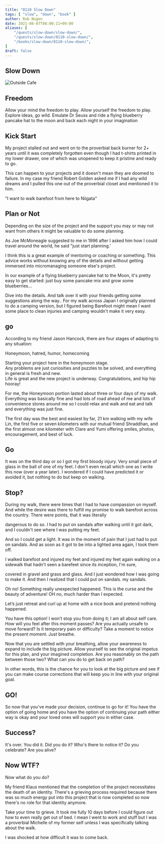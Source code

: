 ```yaml
---
title: "0110 Slow Down"
tags: [ "slow", "down", "book" ]
author: Rob Nugen
date: 2021-06-07T08:00:11+09:00
aliases: [
    "/quests/slow-down/slow-down/",
    "/quests/slow-down/0110-slow-down/",
    "/books/slow-down/0110-slow-down/",
]
draft: false
---
```


## Slow Down

<img
src="https://b.robnugen.com/blog/2021/walk_along_lake.png"
alt="Outside Cafe"
class="title" />

## Freedom

Allow your mind the freedom to play.  Allow yourself the freedom to play.  
Explore ideas, go wild. Emulate Dr Seuss and
ride a flying blueberry pancake hat to the moon and back
each night in your imagination

## Kick Start

My project stalled out and went on to the proverbial back burner
for 2+ years until it was completely forgotten even though
I had t-shirts printed in my lower drawer,
one of which was unopened to keep it pristine and ready to go.

This can happen to your projects and it doesn't mean they are doomed to failure.
In my case my friend Robert Golden asked me if I had any wild dreams and
I pulled this one out of the proverbial closet and mentioned it to him.

"I want to walk barefoot from here to Niigata"

## Plan or Not

Depending on the size of the project and
the support you may or may not want from others
it might be valuable to do some planning.

As Joe McMoneagle suggested to me in 1996 after I asked him
how I could travel around the world, he said "just start planning.'

I think this is a great example of mentoring or coaching or something.
This advice works without knowing any of the details and
without getting immersed into micromanaging someone else's project.

In our example of a flying blueberry pancake hat to the Moon,
it's pretty easy to get started: just buy some pancake mix and grow some blueberries…

Dive into the details.
And talk over it with your friends getting some suggestions along the way..
For my walk across Japan I originally planned to do a camping version,
but I figured being Barefoot might mean I want some place to clean injuries
and camping wouldn't make it very easy.

## go

According to my friend Jason Hancock, there are four stages of adapting to any situation:

Honeymoon, hatred, humor, homecoming

Starting your project here in the honeymoon stage.  
Any problems are just curiosities and puzzles to be solved, and
everything in general is fresh and new.  
Life is great and the new project is underway.
Congratulations, and hip hip hooray!

For me, the Honeymoon portion lasted about three or four days of my walk.
Everything was basically fine and had lots of road ahead of me and
lots of convenience stores around me so
I could relax and walk and eat and talk and everything was just fine.  

The first day was the best and easiest by far,
21 km walking with my wife Lin,
the first five or seven kilometers with our mutual friend Shraddhan,
and the first almost one kilometer with Clare and Yumi
offering smiles, photos, encouragement, and best of luck.

## Go

It was on the third day or so I got my first bloody injury.
Very small piece of glass in the ball of one of my feet.
I don't even recall which one as I write this now (over a year later).
I wondered if I could have predicted it or avoided it,
but nothing to do but keep on walking.



## Stop?

During my walk, there were times that I had to have compassion on myself.
And while the desire was there to fulfill my promise to walk barefoot across
the country. There were points, that it was literally

dangerous to do so. I had to put on sandals after walking until it got dark,
and I couldn't see where I was putting my feet.

And so I could get a light. It was in the moment of pain that I just had to
put on sandals. And as soon as it got to be into a lighted area again, I took them off.

I walked barefoot and injured my feet and injured my feet again walking on
a sidewalk that hadn't seen a barefeet since its inception, I'm sure,

covered in gravel and grass and glass. And I just wondered how I was going
to make it. And then I realized that I could put on sandals.  my sandals.



Oh no!  Something really unexpected happened.  This is the curse and the beauty of adventure!  OH no, much harder than I expected.

Let’s just retreat and curl up at home with a nice book and pretend nothing happened.

You have this option!  I won’t stop you from doing it; I am all about self care.  How will you feel after this moment passes?  Are you actually unsafe to move forward?  Is it temporary pain or difficulty?  Take a moment to notice the present moment.  Just breathe.

Now that you are settled with your breathing, allow your awareness to expand to include the big picture.  Allow yourself to see the original impetus for this plan, and your imagined completion.  Are you reasonably on the path between those two?   What can you do to get back on path?

In other words, this is the chance for you to look at the big picture and see if you can make course corrections that will keep you in line with your original goal.  


## GO!

So now that you've made your decision,  continue to go for it!  You have the option of going home and you have the option of continuing your path either way is okay and your loved ones will support you in either case.

## Success?

It's over.  You did it. Did you do it? Who's there to notice it? Do you celebrate? Are you alive?

## Now WTF?

Now what do you do?

My friend Klaus mentioned that the completion of the project necessitates the death of an identity.  There's a grieving process required because there was so much energy put into this project that is now completed so now there's no role for that identity anymore.

Take your time to grieve. It took me fully 10 days before I could figure out how to even really get out of bed.  I mean I went to work and stuff but I was a proverbial Michelle of my former self unless I was specifically talking about the walk.

I was shocked at how difficult it was to come back.  
